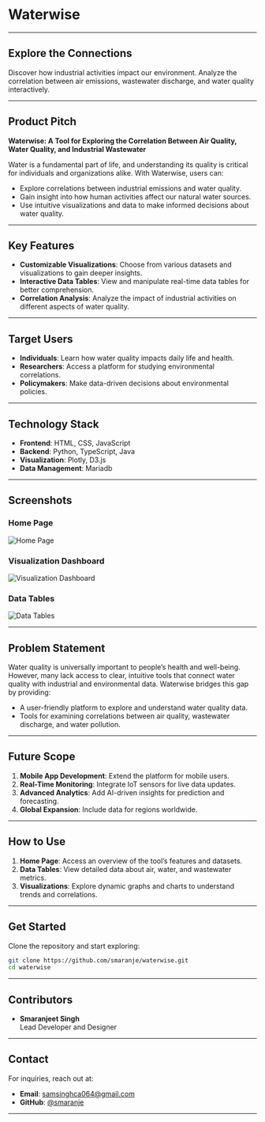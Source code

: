 # Waterwise

---

## **Explore the Connections**
Discover how industrial activities impact our environment. Analyze the correlation between air emissions, wastewater discharge, and water quality interactively.

---

## **Product Pitch**
**Waterwise: A Tool for Exploring the Correlation Between Air Quality, Water Quality, and Industrial Wastewater**

Water is a fundamental part of life, and understanding its quality is critical for individuals and organizations alike. With Waterwise, users can:

- Explore correlations between industrial emissions and water quality.
- Gain insight into how human activities affect our natural water sources.
- Use intuitive visualizations and data to make informed decisions about water quality.

---

## **Key Features**
- **Customizable Visualizations**: Choose from various datasets and visualizations to gain deeper insights.
- **Interactive Data Tables**: View and manipulate real-time data tables for better comprehension.
- **Correlation Analysis**: Analyze the impact of industrial activities on different aspects of water quality.

---

## **Target Users**
- **Individuals**: Learn how water quality impacts daily life and health.
- **Researchers**: Access a platform for studying environmental correlations.
- **Policymakers**: Make data-driven decisions about environmental policies.

---

## **Technology Stack**
- **Frontend**: HTML, CSS, JavaScript
- **Backend**: Python, TypeScript, Java
- **Visualization**: Plotly, D3.js
- **Data Management**: Mariadb

---

## **Screenshots**

### **Home Page**
![Home Page](https://i.imgur.com/OdqAcyW.png)

### **Visualization Dashboard**
![Visualization Dashboard](https://i.imgur.com/U1aNjTP.png)

### **Data Tables**
![Data Tables](https://i.imgur.com/mHpefSp.png)

---

## **Problem Statement**
Water quality is universally important to people’s health and well-being. However, many lack access to clear, intuitive tools that connect water quality with industrial and environmental data. Waterwise bridges this gap by providing:

- A user-friendly platform to explore and understand water quality data.
- Tools for examining correlations between air quality, wastewater discharge, and water pollution.

---

## **Future Scope**
1. **Mobile App Development**: Extend the platform for mobile users.
2. **Real-Time Monitoring**: Integrate IoT sensors for live data updates.
3. **Advanced Analytics**: Add AI-driven insights for prediction and forecasting.
4. **Global Expansion**: Include data for regions worldwide.

---

## **How to Use**
1. **Home Page**: Access an overview of the tool’s features and datasets.
2. **Data Tables**: View detailed data about air, water, and wastewater metrics.
3. **Visualizations**: Explore dynamic graphs and charts to understand trends and correlations.

---

## **Get Started**
Clone the repository and start exploring:

```bash
git clone https://github.com/smaranje/waterwise.git
cd waterwise
```

---

## **Contributors**
- **Smaranjeet Singh**  
  Lead Developer and Designer

---

## **Contact**
For inquiries, reach out at:
- **Email**: [samsinghca064@gmail.com](mailto:samsinghca064@gmail.com)
- **GitHub**: [@smaranje](https://github.com/smaranje)

---
